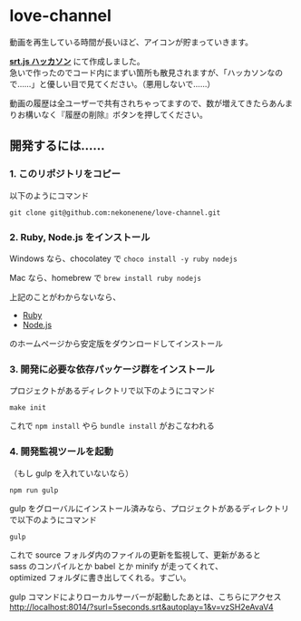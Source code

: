 # love-channel

動画を再生している時間が長いほど、アイコンが貯まっていきます。

**[srt.js ハッカソン](https://mashupawards.connpass.com/event/57500)** にて作成しました。  
急いで作ったのでコード内にまずい箇所も散見されますが、「ハッカソンなので……」と優しい目で見てください。（悪用しないで……）

動画の履歴は全ユーザーで共有されちゃってますので、数が増えてきたらあんまりお構いなく『履歴の削除』ボタンを押してください。


## 開発するには……

### 1. このリポジトリをコピー

以下のようにコマンド
```
git clone git@github.com:nekonenene/love-channel.git
```

### 2. Ruby, Node.js をインストール

Windows なら、chocolatey で `choco install -y ruby nodejs`

Mac なら、homebrew で `brew install ruby nodejs`

上記のことがわからないなら、  
- [Ruby](https://www.ruby-lang.org/) 
- [Node.js](https://nodejs.org/)

のホームページから安定版をダウンロードしてインストール

### 3. 開発に必要な依存パッケージ群をインストール

プロジェクトがあるディレクトリで以下のようにコマンド
```
make init
```

これで `npm install` やら `bundle install` がおこなわれる

### 4. 開発監視ツールを起動

（もし gulp を入れていないなら）
```
npm run gulp
```

gulp をグローバルにインストール済みなら、プロジェクトがあるディレクトリで以下のようにコマンド
```
gulp
```

これで source フォルダ内のファイルの更新を監視して、更新があると  
sass のコンパイルとか babel とか minify が走ってくれて、  
optimized フォルダに書き出してくれる。すごい。

gulp コマンドによりローカルサーバーが起動したあとは、こちらにアクセス  
[http://localhost:8014/?surl=5seconds.srt&autoplay=1&v=vzSH2eAvaV4](http://localhost:8014/?surl=5seconds.srt&autoplay=1&v=vzSH2eAvaV4)
